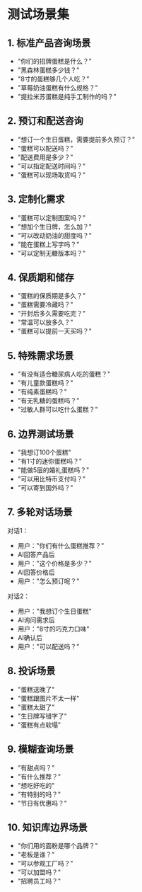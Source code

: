 # 测试场景集

## 1. 标准产品咨询场景
- "你们的招牌蛋糕是什么？"
- "黑森林蛋糕多少钱？"
- "8寸的蛋糕够几个人吃？"
- "草莓奶油蛋糕有什么规格？"
- "提拉米苏蛋糕是纯手工制作的吗？"

## 2. 预订和配送咨询
- "想订一个生日蛋糕，需要提前多久预订？"
- "蛋糕可以配送吗？"
- "配送费用是多少？"
- "可以指定配送时间吗？"
- "蛋糕可以现场取货吗？"

## 3. 定制化需求
- "蛋糕可以定制图案吗？"
- "想加个生日牌，怎么加？"
- "可以改动奶油的甜度吗？"
- "能在蛋糕上写字吗？"
- "可以定制无糖版本吗？"

## 4. 保质期和储存
- "蛋糕的保质期是多久？"
- "蛋糕需要冷藏吗？"
- "开封后多久需要吃完？"
- "常温可以放多久？"
- "蛋糕可以提前一天买吗？"

## 5. 特殊需求场景
- "有没有适合糖尿病人吃的蛋糕？"
- "有儿童款蛋糕吗？"
- "有纯素蛋糕吗？"
- "有无乳糖的蛋糕吗？"
- "过敏人群可以吃什么蛋糕？"

## 6. 边界测试场景
- "我想订100个蛋糕"
- "有1寸的迷你蛋糕吗？"
- "能做5层的婚礼蛋糕吗？"
- "可以用比特币支付吗？"
- "可以寄到国外吗？"

## 7. 多轮对话场景
对话1：
- 用户："你们有什么蛋糕推荐？"
- AI回答产品后
- 用户："这个价格是多少？"
- AI回答价格后
- 用户："怎么预订呢？"

对话2：
- 用户："我想订个生日蛋糕"
- AI询问需求后
- 用户："8寸的巧克力口味"
- AI确认后
- 用户："可以配送吗？"

## 8. 投诉场景
- "蛋糕送晚了"
- "蛋糕跟图片不太一样"
- "蛋糕太甜了"
- "生日牌写错字了"
- "蛋糕有点软塌"

## 9. 模糊查询场景
- "有甜点吗？"
- "有什么推荐？"
- "想吃好吃的"
- "有特别的吗？"
- "节日有优惠吗？"

## 10. 知识库边界场景
- "你们用的面粉是哪个品牌？"
- "老板是谁？"
- "可以参观工厂吗？"
- "可以加盟吗？"
- "招聘员工吗？" 